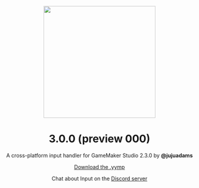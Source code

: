 <p align="center"><img src="https://raw.githubusercontent.com/JujuAdams/input/master/LOGO_small.png" style="display:block; margin:auto; width:300px"></p>
<h1 align="center">3.0.0 (preview 000)</h1>

<p align="center">A cross-platform input handler for GameMaker Studio 2.3.0 by <b>@jujuadams</b></p>

<p align="center"><a href="https://github.com/JujuAdams/input/releases/tag/3.0.0pre000">Download the .yymp</a></p>
<p align="center">Chat about Input on the <a href="https://discord.gg/8krYCqr">Discord server</a></p>
